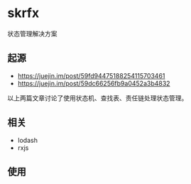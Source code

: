 # skrfx

状态管理解决方案

## 起源

+ https://juejin.im/post/59fd94475188254115703461
+ https://juejin.im/post/59dc66256fb9a0452a3b4832

以上两篇文章讨论了使用状态机、查找表、责任链处理状态管理。

## 相关

+ lodash
+ rxjs

## 使用
